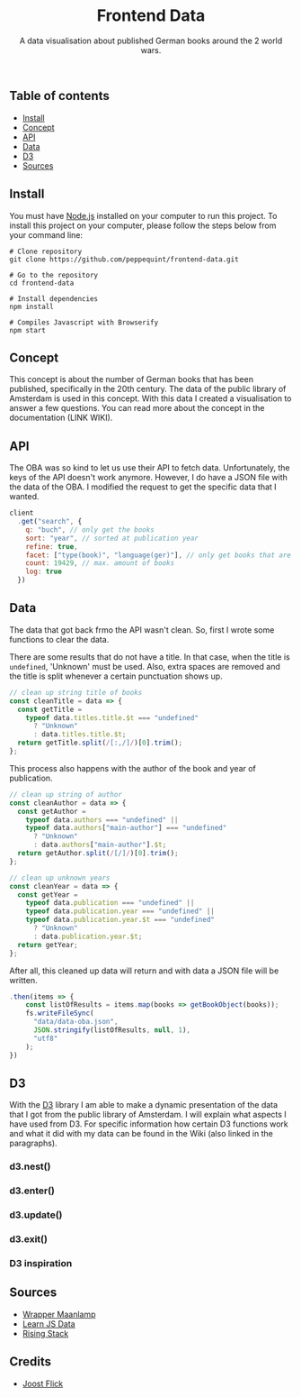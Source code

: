 <div align="center">
	<h1 align='center'>Frontend Data</h1>
	<!-- <img align='center' src="./public/src/img/screenshot-application.png" width="420" /> -->
</div>
<p align="center">
	A data visualisation about published German books around the 2 world wars.
	<br>
	<!-- <a href="https://browser-technologies-1819-pq.herokuapp.com/">Live demo</a> -->
</p>
<br>

## Table of contents
- [Install](#install)
- [Concept](#concept)
- [API](#api)
- [Data](#data)
- [D3](#d3)
- [Sources](#sources)

## Install
You must have [Node.js](https://nodejs.org/en/download/) installed on your computer to run this project. To install this project on your computer, please follow the steps below from your command line:

```shell
# Clone repository
git clone https://github.com/peppequint/frontend-data.git

# Go to the repository
cd frontend-data

# Install dependencies
npm install

# Compiles Javascript with Browserify
npm start
```

## Concept
This concept is about the number of German books that has been published, specifically in the 20th century. The data of the public library of Amsterdam is used in this concept. With this data I created a visualisation to answer a few questions. You can read more about the concept in the documentation (LINK WIKI).

## API
The OBA was so kind to let us use their API to fetch data. Unfortunately, the keys of the API doesn't work anymore. However, I do have a JSON file with the data of the OBA. I modified the request to get the specific data that I wanted.

``` javascript
client
  .get("search", {
    q: "buch", // only get the books
    sort: "year", // sorted at publication year
    refine: true,
    facet: ["type(book)", "language(ger)"], // only get books that are written in German
    count: 19429, // max. amount of books
    log: true
  })
```

## Data
The data that got back frmo the API wasn't clean. So, first I wrote some functions to clear the data. 

There are some results that do not have a title. In that case, when the title is ``undefined``, 'Unknown' must be used. 
Also, extra spaces are removed and the title is split whenever a certain punctuation shows up.
``` javascript 
// clean up string title of books
const cleanTitle = data => {
  const getTitle =
    typeof data.titles.title.$t === "undefined"
      ? "Unknown"
      : data.titles.title.$t;
  return getTitle.split(/[:,/]/)[0].trim();
};
```
This process also happens with the author of the book and year of publication.
``` javascript
// clean up string of author
const cleanAuthor = data => {
  const getAuthor =
    typeof data.authors === "undefined" ||
    typeof data.authors["main-author"] === "undefined"
      ? "Unknown"
      : data.authors["main-author"].$t;
  return getAuthor.split(/[/]/)[0].trim();
};

// clean up unknown years
const cleanYear = data => {
  const getYear =
    typeof data.publication === "undefined" ||
    typeof data.publication.year === "undefined" ||
    typeof data.publication.year.$t === "undefined"
      ? "Unknown"
      : data.publication.year.$t;
  return getYear;
};
```

After all, this cleaned up data will return and with data a JSON file will be written.
``` javascript
.then(items => {
    const listOfResults = items.map(books => getBookObject(books));
    fs.writeFileSync(
      "data/data-oba.json",
      JSON.stringify(listOfResults, null, 1),
      "utf8"
    );
})
```

## D3
With the [D3](https://d3js.org/) library I am able to make a dynamic presentation of the data that I got from the public library of Amsterdam. I will explain what aspects I have used from D3. For specific information how certain D3 functions work and what it did with my data can be found in the Wiki (also linked in the paragraphs).

### d3.nest()

### d3.enter()

### d3.update()

### d3.exit()

### D3 inspiration

## Sources
- [Wrapper Maanlamp](https://github.com/maanlamp/node-oba-api-wrapper)
- [Learn JS Data](http://learnjsdata.com/group_data.html)
- [Rising Stack](https://blog.risingstack.com/d3-js-tutorial-bar-charts-with-javascript/)

## Credits
- [Joost Flick](https://github.com/joostflick)